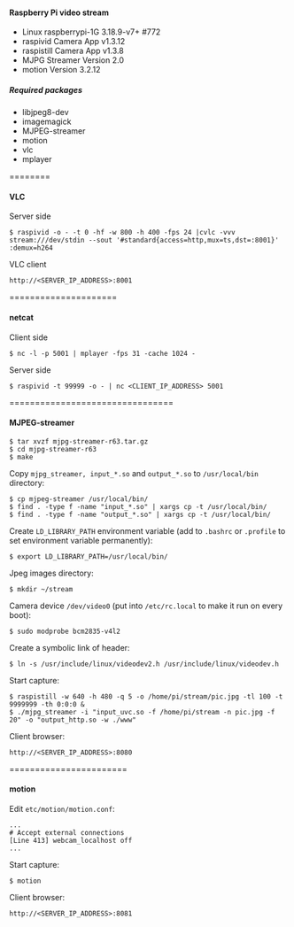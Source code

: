 #### Raspberry Pi video stream

* Linux raspberrypi-1G 3.18.9-v7+ #772
* raspivid Camera App v1.3.12
* raspistill Camera App v1.3.8
* MJPG Streamer Version 2.0
* motion Version 3.2.12

##### Required packages

* libjpeg8-dev
* imagemagick
* MJPEG-streamer
* motion
* vlc
* mplayer

========
#### VLC
Server side
~~~
$ raspivid -o - -t 0 -hf -w 800 -h 400 -fps 24 |cvlc -vvv stream:///dev/stdin --sout '#standard{access=http,mux=ts,dst=:8001}' :demux=h264
~~~
VLC client
~~~
http://<SERVER_IP_ADDRESS>:8001
~~~
=====================
#### netcat
Client side
~~~
$ nc -l -p 5001 | mplayer -fps 31 -cache 1024 -
~~~
Server side
~~~
$ raspivid -t 99999 -o - | nc <CLIENT_IP_ADDRESS> 5001
~~~
================================
#### MJPEG-streamer
~~~
$ tar xvzf mjpg-streamer-r63.tar.gz
$ cd mjpg-streamer-r63
$ make
~~~
Copy ``mjpg_streamer, input_*.so`` and ``output_*.so`` to ``/usr/local/bin`` directory:
~~~
$ cp mjpeg-streamer /usr/local/bin/
$ find . -type f -name "input_*.so" | xargs cp -t /usr/local/bin/
$ find . -type f -name "output_*.so" | xargs cp -t /usr/local/bin/
~~~
Create ``LD_LIBRARY_PATH`` environment variable (add to ``.bashrc`` or ``.profile`` to set environment variable permanently):
~~~
$ export LD_LIBRARY_PATH=/usr/local/bin/
~~~
Jpeg images directory:
~~~
$ mkdir ~/stream
~~~
Camera device ``/dev/video0`` (put into ``/etc/rc.local`` to make it run on every boot):
~~~
$ sudo modprobe bcm2835-v4l2
~~~
Create a symbolic link of header:
~~~
$ ln -s /usr/include/linux/videodev2.h /usr/include/linux/videodev.h
~~~
Start capture:
~~~
$ raspistill -w 640 -h 480 -q 5 -o /home/pi/stream/pic.jpg -tl 100 -t 9999999 -th 0:0:0 &
$ ./mjpg_streamer -i "input_uvc.so -f /home/pi/stream -n pic.jpg -f 20" -o "output_http.so -w ./www"
~~~
Client browser:
~~~
http://<SERVER_IP_ADDRESS>:8080
~~~
=======================
#### motion
Edit ``etc/motion/motion.conf``:
~~~
...
# Accept external connections
[Line 413] webcam_localhost off
...
~~~
Start capture:
~~~
$ motion
~~~
Client browser:
~~~
http://<SERVER_IP_ADDRESS>:8081
~~~
